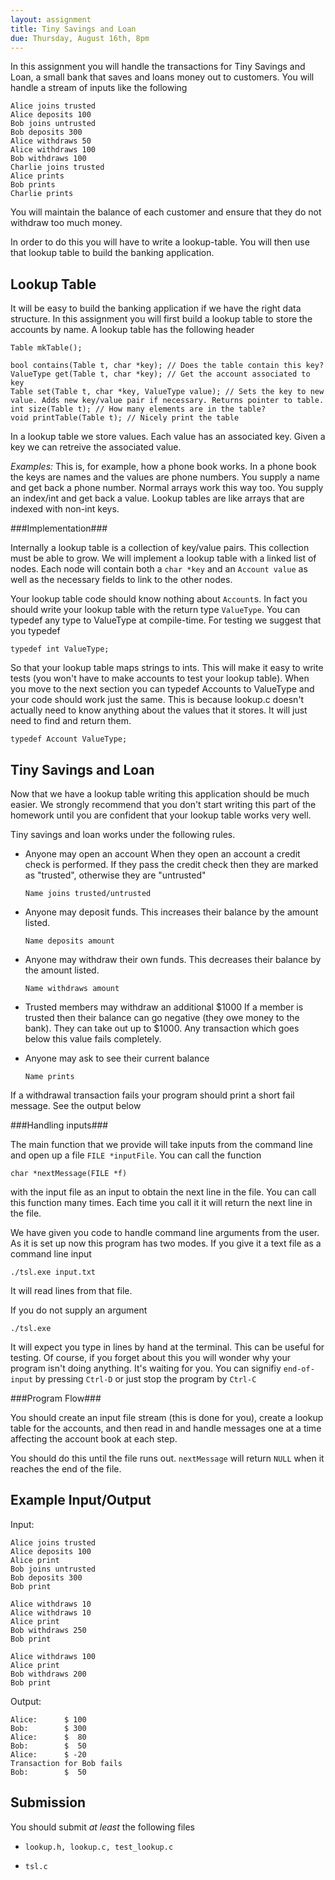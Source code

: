 ```yaml
---
layout: assignment 
title: Tiny Savings and Loan 
due: Thursday, August 16th, 8pm 
---
```


In this assignment you will handle the transactions for Tiny Savings and Loan,
a small bank that saves and loans money out to customers. You will handle a
stream of inputs like the following

    Alice joins trusted
    Alice deposits 100
    Bob joins untrusted
    Bob deposits 300
    Alice withdraws 50
    Alice withdraws 100
    Bob withdraws 100
    Charlie joins trusted
    Alice prints
    Bob prints
    Charlie prints

You will maintain the balance of each customer and ensure that
they do not withdraw too much money. 

In order to do this you will have to write a lookup-table. You will then use
that lookup table to build the banking application.

Lookup Table
------------

It will be easy to build the banking application if we have the right data
structure. In this assignment you will first build a lookup table to store the
accounts by name. A lookup table has the following header

    Table mkTable();

    bool contains(Table t, char *key); // Does the table contain this key?
    ValueType get(Table t, char *key); // Get the account associated to key
    Table set(Table t, char *key, ValueType value); // Sets the key to new value. Adds new key/value pair if necessary. Returns pointer to table.
    int size(Table t); // How many elements are in the table?
    void printTable(Table t); // Nicely print the table

In a lookup table we store values. Each value has an associated key. Given a
key we can retreive the associated value. 

*Examples:* This is, for example, how a phone book works. In a phone book the
keys are names and the values are phone numbers. You supply a name and get back
a phone number. Normal arrays work this way too. You supply an index/int and
get back a value. Lookup tables are like arrays that are indexed with non-int
keys. 

###Implementation###

Internally a lookup table is a collection of key/value pairs. This collection
must be able to grow. 
We will implement a lookup table with a linked list of nodes. Each node will
contain both a `char *key` and an `Account value` as well as the necessary
fields to link to the other nodes. 

Your lookup table code should know nothing about `Account`s. In fact
you should write your lookup table with the return type `ValueType`. 
You can typedef any type to ValueType at compile-time. For testing we suggest that you typedef 

    typedef int ValueType;

So that your lookup table maps strings to ints. This will make it easy to
write tests (you won't have to make accounts to test your lookup table). 
When you move to the next
section you can typedef Accounts to ValueType and your code should work just
the same. This is because lookup.c doesn't actually need to know anything about
the values that it stores. It will just need to find and return them.

    typedef Account ValueType;

Tiny Savings and Loan
---------------------

Now that we have a lookup table writing this application should be much easier. We strongly recommend that you don't start writing this part of the homework until you are confident that your lookup table works very well.

Tiny savings and loan works under the following rules. 

* Anyone may open an account
When they open an account a credit check is performed. If they pass the credit
check then they are marked as "trusted", otherwise they are "untrusted"

    `Name joins trusted/untrusted`

* Anyone may deposit funds. 
This increases their balance by the amount listed.

    `Name deposits amount`

* Anyone may withdraw their own funds. 
This decreases their balance by the amount listed.

    `Name withdraws amount`

* Trusted members may withdraw an additional $1000
If a member is trusted then their balance can go negative (they owe money to
the bank). They can take out up to $1000. Any transaction which goes below this
value fails completely. 

* Anyone may ask to see their current balance

    `Name prints`

If a withdrawal transaction fails your program should print a short fail
message. See the output below

###Handling inputs###

The main function that we provide will take inputs from the command line and
open up a file `FILE *inputFile`. You can call the function

    char *nextMessage(FILE *f)

with the input file as an input to obtain the next line in the file. You can
call this function many times. Each time you call it it will return the next
line in the file.

We have given you code to handle command line arguments from the user. As it is
set up now this program has two modes. If you give it a text file as a command
line input

    ./tsl.exe input.txt

It will read lines from that file. 

If you do not supply an argument

    ./tsl.exe

It will expect you type in lines by hand at the terminal. This can be useful
for testing. Of course, if you forget about this you will wonder why your
    program isn't doing anything. It's waiting for you. You can signifiy
    `end-of-input` by pressing `Ctrl-D` or just stop the program by `Ctrl-C`

###Program Flow###

You should create an input file stream (this is done for you), create a lookup
table for the accounts, and then read in and handle messages one at a time
affecting the account book at each step.

You should do this until the file runs out. `nextMessage` will return `NULL` 
when it reaches the end of the file. 

Example Input/Output
--------------------

Input:

    Alice joins trusted
    Alice deposits 100
    Alice print
    Bob joins untrusted
    Bob deposits 300
    Bob print

    Alice withdraws 10
    Alice withdraws 10
    Alice print
    Bob withdraws 250
    Bob print

    Alice withdraws 100
    Alice print
    Bob withdraws 200
    Bob print

Output:

    Alice:      $ 100
    Bob:        $ 300
    Alice:      $  80
    Bob:        $  50
    Alice:      $ -20
    Transaction for Bob fails
    Bob:        $  50

Submission
----------

You should submit *at least* the following files

* `lookup.h, lookup.c, test_lookup.c`

* `tsl.c`
